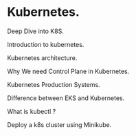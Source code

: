 # Kubernetes.
Deep Dive into K8S.

Introduction to kubernetes.

Kubernetes architecture.

Why We need Control Plane in Kubernetes.

Kubernetes Production Systems.

Difference between EKS and Kubernetes.

What is kubectl ?

Deploy a k8s cluster using Minikube.
